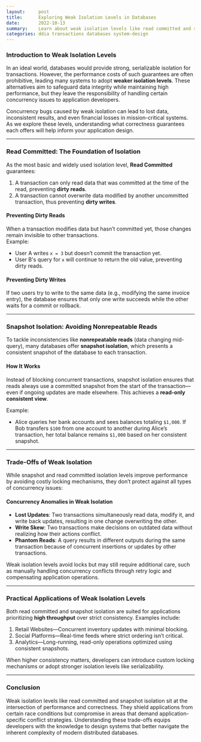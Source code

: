 ```yaml
---
layout:     post    
title:      Exploring Weak Isolation Levels in Databases    
date:       2022-10-13
summary:    Learn about weak isolation levels like read committed and snapshot isolation, and how they strike a balance between performance and consistency.    
categories: ddia transactions databases system-design
---
```


### **Introduction to Weak Isolation Levels**

In an ideal world, databases would provide strong, serializable isolation for transactions. However, the performance costs of such guarantees are often prohibitive, leading many systems to adopt **weaker isolation levels**. These alternatives aim to safeguard data integrity while maintaining high performance, but they leave the responsibility of handling certain concurrency issues to application developers.

Concurrency bugs caused by weak isolation can lead to lost data, inconsistent results, and even financial losses in mission-critical systems. As we explore these levels, understanding what correctness guarantees each offers will help inform your application design.
   
---  

### **Read Committed: The Foundation of Isolation**

As the most basic and widely used isolation level, **Read Committed** guarantees:
1. A transaction can only read data that was committed at the time of the read, preventing **dirty reads**.
2. A transaction cannot overwrite data modified by another uncommitted transaction, thus preventing **dirty writes**.

#### **Preventing Dirty Reads**
When a transaction modifies data but hasn’t committed yet, those changes remain invisible to other transactions.    
Example:
- User A writes `x = 3` but doesn’t commit the transaction yet.
- User B's query for `x` will continue to return the old value, preventing dirty reads.

#### **Preventing Dirty Writes**
If two users try to write to the same data (e.g., modifying the same invoice entry), the database ensures that only one write succeeds while the other waits for a commit or rollback.
   
---  

### **Snapshot Isolation: Avoiding Nonrepeatable Reads**

To tackle inconsistencies like **nonrepeatable reads** (data changing mid-query), many databases offer **snapshot isolation**, which presents a consistent snapshot of the database to each transaction.

#### **How It Works**
Instead of blocking concurrent transactions, snapshot isolation ensures that reads always use a committed snapshot from the start of the transaction—even if ongoing updates are made elsewhere. This achieves a **read-only consistent view**.

Example:
- Alice queries her bank accounts and sees balances totaling `$1,000`. If Bob transfers `$100` from one account to another during Alice’s transaction, her total balance remains `$1,000` based on her consistent snapshot.

---  

### **Trade-Offs of Weak Isolation**

While snapshot and read committed isolation levels improve performance by avoiding costly locking mechanisms, they don’t protect against all types of concurrency issues:

#### **Concurrency Anomalies in Weak Isolation**
- **Lost Updates**: Two transactions simultaneously read data, modify it, and write back updates, resulting in one change overwriting the other.
- **Write Skew**: Two transactions make decisions on outdated data without realizing how their actions conflict.
- **Phantom Reads**: A query results in different outputs during the same transaction because of concurrent insertions or updates by other transactions.

Weak isolation levels avoid locks but may still require additional care, such as manually handling concurrency conflicts through retry logic and compensating application operations.
   
---  

### **Practical Applications of Weak Isolation Levels**

Both read committed and snapshot isolation are suited for applications prioritizing **high throughput** over strict consistency. Examples include:
1. Retail Websites—Concurrent inventory updates with minimal blocking.
2. Social Platforms—Real-time feeds where strict ordering isn’t critical.
3. Analytics—Long-running, read-only operations optimized using consistent snapshots.

When higher consistency matters, developers can introduce custom locking mechanisms or adopt stronger isolation levels like serializability.
   
---  

### **Conclusion**

Weak isolation levels like read committed and snapshot isolation sit at the intersection of performance and correctness. They shield applications from certain race conditions but compromise in areas that demand application-specific conflict strategies. Understanding these trade-offs equips developers with the knowledge to design systems that better navigate the inherent complexity of modern distributed databases.  